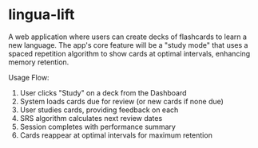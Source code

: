 # lingua-lift
A web application where users can create decks of flashcards to learn a new language. The app's core feature will be a "study mode" that uses a spaced repetition algorithm to show cards at optimal intervals, enhancing memory retention.

Usage Flow:
1. User clicks "Study" on a deck from the Dashboard
2. System loads cards due for review (or new cards if none due)
3. User studies cards, providing feedback on each
4. SRS algorithm calculates next review dates
5. Session completes with performance summary
6. Cards reappear at optimal intervals for maximum retention
